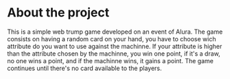 # About the project
This is a simple web trump game developed on an event of Alura. The game consists on having a random card on your hand, you have to choose wich attribute 
do you want to use against the machinne. If your attribute is higher than the attribute chosen by the machinne, you win one point, if it's a draw, no one
wins a point, and if the machinne wins, it gains a point. The game continues until there's no card available to the players.
